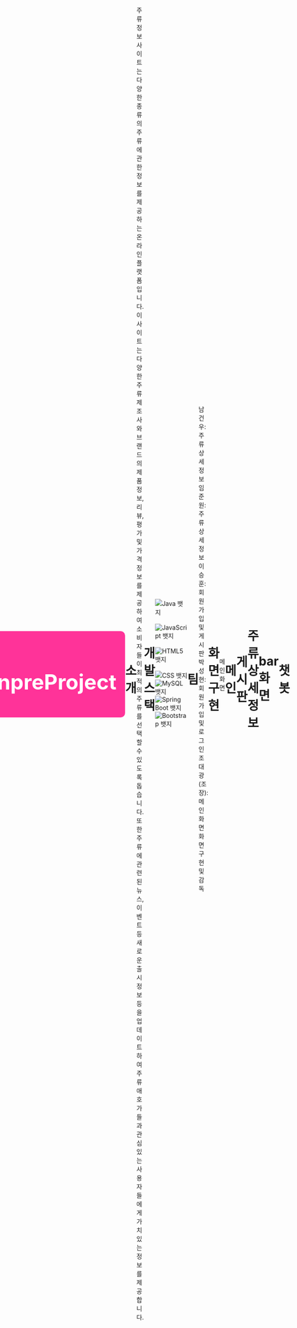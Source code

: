<!-- HTML 코드 -->
<div id="container">
  <h1 id="centered-text">UnpreProject</h1>
</div>

<!-- CSS 코드 -->
<style>
  body {
    display: flex;
    justify-content: center;
    align-items: center;
    height: 100vh;
    margin: 0;
  }

  #container {
    background-color: #FF3399;
    padding: 20px;
    border-radius: 10px;
  }

  #centered-text {
    text-align: center;
    color: white;
    font-size: 48px;
    font-weight: bold;
    text-shadow: 2px 2px 4px #FF3399;
  }
</style>
# 소개
주류정보사이트는 다양한 종류의 주류에 관한 정보를 제공하는 온라인 플랫폼입니다.<br>
이 사이트는 다양한 주류 제조사와 브랜드의 제품 정보, 리뷰, 평가 및 가격 정보를 제공하여<br>
소비자들이 최적의 주류를 선택할 수 있도록 돕습니다. 또한 주류에 관련된 뉴스, 이벤트 등<br>
새로운 출시 정보 등을 업데이트하여 주류 애호가들과 관심있는 사용자들에게 가치 있는 정보를 제공합니다.<br>
<br>
<br>
<br>

# 개발 스택
![Java 뱃지](https://img.shields.io/badge/language-Java-orange)&nbsp;![JavaScript 뱃지](https://img.shields.io/badge/language-JavaScript-yellow)&nbsp;![HTML5 뱃지](https://img.shields.io/badge/language-HTML5-blue)&nbsp;![CSS 뱃지](https://img.shields.io/badge/language-CSS3-blueviolet)<br>![MySQL 뱃지](https://img.shields.io/badge/database-MySQL-blue)<br>
![Spring Boot 뱃지](https://img.shields.io/badge/framework-Spring%20Boot-brightgreen)
<br>![Bootstrap 뱃지](https://img.shields.io/badge/library-Bootstrap-blueviolet)
<br>
<br>
<br>
<br>
# 팀
남건우: 주류상세정보<br>
임준원: 주류상세정보<br>
이승훈: 회원가입 및 게시판<br>
박성현: 회원가입 및 로그인<br>
조대광(조장): 메인화면 화면구현 및 감독<br>
<br>
<br>
<br>
<br>
<br>
<br>
<br>
# 화면 구현
메인화면<br>
# 메인
![메인](https://github.com/geon1098/IMG_project-1/blob/master/1%EC%B0%A8%EB%A9%94%EC%9D%B8%ED%99%94%EB%A9%B4.png)
![검색창](https://github.com/geon1098/IMG_project-1/blob/master/%EB%A9%94%EC%9D%B8%EA%B2%80%EC%83%89.png)
![검색리스트](https://github.com/geon1098/IMG_project-1/blob/master/%EA%B2%80%EC%83%89%EC%83%81%EC%84%B8%ED%8E%98%EC%9D%B4%EC%A7%80.png)

# 게시판
![전체게시판](https://github.com/geon1098/IMG_project-1/blob/master/%EC%A0%84%EC%B2%B4%EA%B2%8C%EC%8B%9C%ED%8C%90.png)
![와인게시판](https://github.com/geon1098/IMG_project-1/blob/master/%EC%99%80%EC%9D%B8%EA%B2%8C%EC%8B%9C%ED%8C%90.png)
![위스키게시판](https://github.com/geon1098/IMG_project-1/blob/master/%EC%9C%84%EC%8A%A4%ED%82%A4%EA%B2%8C%EC%8B%9C%ED%8C%90.png)
![맥주게시판](https://github.com/geon1098/IMG_project-1/blob/master/%EB%A7%A5%EC%A3%BC%EA%B2%8C%EC%8B%9C%ED%8C%90.png)

# 주류상세정보
![와인종류](https://github.com/geon1098/IMG_project-1/blob/master/%EC%99%80%EC%9D%B8%EC%83%81%EC%84%B8%EC%A0%95%EB%B3%B4.png)
![와인상세정보](https://github.com/geon1098/IMG_project-1/blob/master/%EC%99%80%EC%9D%B8%EC%83%81%EC%84%B8%EC%A0%95%EB%B3%B4%ED%8E%98%EC%9D%B4%EC%A7%802.png)
![위스키종류](https://github.com/geon1098/IMG_project-1/blob/master/%EC%9C%84%EC%8A%A4%ED%82%A4%EC%83%81%EC%84%B8%EC%A0%95%EB%B3%B4.png)
![위스키상세정보](https://github.com/geon1098/IMG_project-1/blob/master/%EC%99%80%EC%9D%B8%EC%83%81%EC%84%B8%EC%A0%95%EB%B3%B4%ED%8E%98%EC%9D%B4%EC%A7%80.png)
![맥주종류](https://github.com/geon1098/IMG_project-1/blob/master/%EB%A7%A5%EC%A3%BC%EC%83%81%EC%84%B8%EC%A0%95%EB%B3%B4.png)
![맥주상세정보](https://github.com/geon1098/IMG_project-1/blob/master/%EB%A7%A5%EC%A3%BC%EC%83%81%EC%84%B8%EC%A0%95%EB%B3%B4%ED%8E%98%EC%9D%B4%EC%A7%80.png)


# bar 화면

![바화면](https://github.com/geon1098/IMG_project-1/blob/master/SNS%EB%93%A4%EC%96%B4%EA%B0%80%EA%B8%B0%ED%8E%98%EC%9D%B4%EC%A7%80.png)
![SNS링크](https://github.com/geon1098/IMG_project-1/blob/master/%EC%9C%A0%EB%AA%85%ED%95%9C%20%EB%B0%94%20%ED%8E%98%EC%9D%B4%EC%A7%80.png)


# 챗봇
![채팅화면](https://github.com/geon1098/IMG_project-1/blob/master/%EC%B1%97%EB%B4%87%20.png)




